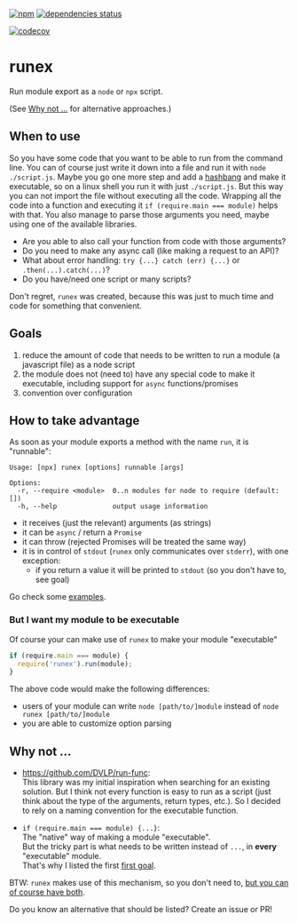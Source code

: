 [![npm](https://img.shields.io/npm/v/runex)](https://www.npmjs.com/package/runex)
[![dependencies status](https://david-dm.org/karfau/runex.svg)](https://david-dm.org/karfau/runex)

[![codecov](https://codecov.io/gh/karfau/runex/branch/master/graph/badge.svg)](https://codecov.io/gh/karfau/runex)

# runex

Run module export as a `node` or `npx` script.

(See [Why not ...](#why-not-) for alternative approaches.)

## When to use

So you have some code that you want to be able to run from the command line.
You can of course just write it down into a file and run it with `node ./script.js`.
Maybe you go one more step and add a [hashbang](https://en.wikipedia.org/wiki/Hashbang) and make it executable,
so on a linux shell you run it with just `./script.js`.
But this way you can not import the file without executing all the code.
Wrapping all the code into a function and executing it `if (require.main === module)` helps with that.
You also manage to parse those arguments you need, maybe using one of the available libraries.

- Are you able to also call your function from code with those arguments? 
- Do you need to make any async call (like making a request to an API)?
- What about error handling: `try {...} catch (err) {...}` or `.then(...).catch(...)`?
- Do you have/need one script or many scripts?

Don't regret, `runex` was created, because this was just to much time and code 
for something that convenient.

## Goals

1. reduce the amount of code that needs to be written to run a module (a javascript file) as a node script
2. the module does not (need to) have any special code to make it executable,
including support for `async` functions/promises
3. convention over configuration

## How to take advantage

As soon as your module exports a method with the name `run`, it is "runnable":

```
Usage: [npx] runex [options] runnable [args]

Options:
  -r, --require <module>  0..n modules for node to require (default: [])
  -h, --help              output usage information
```

- it receives (just the relevant) arguments (as strings)
- it can be `async` / return a `Promise`
- it can throw (rejected Promises will be treated the same way)
- it is in control of `stdout` (`runex` only communicates over `stderr`), with one exception:
  - if you return a value it will be printed to `stdout` (so you don't have to, see goal)

Go check some [examples](https://github.com/karfau/runex/tree/master/examples).

### But I want my module to be executable

Of course your can make use of `runex` to make your module "executable"
```javascript
if (require.main === module) {
  require('runex').run(module);
}
```
The above code would make the following differences:
- users of your module can write `node [path/to/]module` instead of `node runex [path/to/]module`
- you are able to customize option parsing

## Why not ...

- <https://github.com/DVLP/run-func>:  
This library was my initial inspiration when searching for an existing solution. 
But I think not every function is easy to run as a script
(just think about the type of the arguments, return types, etc.). 
So I decided to rely on a naming convention for the executable function.


- `if (require.main === module) {...}`:  
The "native" way of making a module "executable".  
But the tricky part is what needs to be written instead of `...`, in **every** "executable" module.  
That's why I listed the first [first goal](#goals).  

BTW: `runex` makes use of this mechanism, so you don't need to, [but you can of course have both](#but-i-want-my-module-to-be-executable).

Do you know an alternative that should be listed? Create an issue or PR!
